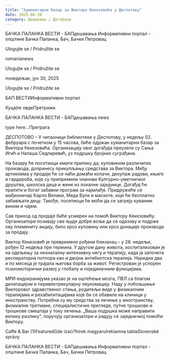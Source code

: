 ```yaml
---
title: "Хуманитарни базар за Виктора Кекезовића у Деспотову"
date: 2025-06-30
category: Дешавања / Догађаји
---
```


БАЧКА ПАЛАНКА ВЕСТИ - БАПдешавања Информативни портал - општине Бачка Паланка, Бач, Бачки Петровац

Ulogujte se / Pridružite se

romanianews

Ulogujte se / Pridružite se

понедељак, јун 30, 2025

Ulogujte se / Pridružite se

БАП ВЕСТИИнформативни портал

Куцајте овдеПретражи

БАЧКА ПАЛАНКА ВЕСТИ - БАПдешавања news

type here...Претрага

ДЕСПОТОВО – У читаоници библиотеке у Деспотову, у недељу 02. фебруара с почетком у 15 часова, биће одржан хуманитарни базар за Виктора Кекезовића. Организацију овог догађаја преузеле су Сања Игић и Наташа Седларевић, уз подршку бројних суграђана.

На базару ће посетиоци имати прилику да, куповином различитих производа, допринесу прикупљању средстава за Виктора. Међу артиклима у продаји ће се наћи домаћи колачи, декупаж радови, књиге и гардероба, које су припремили чланови Културно-уметничког друштва, школска деца и жене из локалне заједнице.
Догађај ће пратити и богат забавни програм за најмлађе. Придружиће се мађионичар Карло Велики, Меда Вуле и маскоте, који ће бесплатно забављати децу. Такође, посетиоци ће моћи да се загреју куваним вином и чајем.


Сав приход од продаје биће усмерен на помоћ Виктору Кекезовићу. Организатори позивају све људе добре воље да се одазову и подрже ову племениту акцију, било кроз куповину или кроз донације производа за продају.


Виктор Кекезовић је превремено рођени близанац – у 28. недељи, рођен 12 недеља пре термина.
У другом дану живота, хоспитализован је на одељењу за неонаталну интензивну негу и терапију, када ја започета респираторна потпора као и двојна антибиотска терапија. Наредна два и по месеца је трајала његова борба за живот. Регистрован је успорен психомоторички развој у глобалу и појединачним функцијама.


МРИ ендокранијума указао је на оштећење мозга, ПВЛ са благом дилатацијом и перивектрикуларну леукомацију.
Наду у побољшање Викторовог здравственог стања, родитељи виде у физикалним терапијама и рехабилитацијама које би се обавиле на клиници у иностранству. Потребна су му средства за лечење у иностранству, физикалне третмане, специјалистичке прегледе, путне трошкове и трошкове смештаја у току лечења.
„Ваша подршка може направити велику разлику“, поручују организатори и радују се заједничкој помоћи Виктору.

Caffe & Bar (1)FeaturedGde izaći?hírek magyarulreklamna tablaSlovenské správy

БАЧКА ПАЛАНКА ВЕСТИ - БАПдешавања Информативни портал - општине Бачка Паланка, Бач, Бачки Петровац

